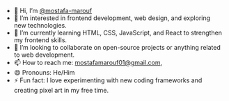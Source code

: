 - 👋 Hi, I’m [@mostafa-marouf](https://github.com/mostafa-marouf)
- 👀 I’m interested in frontend development, web design, and exploring new technologies.
- 🌱 I’m currently learning HTML, CSS, JavaScript, and React to strengthen my frontend skills.
- 💞️ I’m looking to collaborate on open-source projects or anything related to web development.
- 📫 How to reach me: [mostafamarouf01@gmail.com](mailto:mostafamarouf01@gmail.com),
- 😄 Pronouns: He/Him
- ⚡ Fun fact: I love experimenting with new coding frameworks and creating pixel art in my free time.

